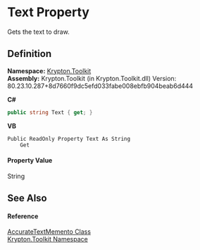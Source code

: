 # Text Property


Gets the text to draw.



## Definition
**Namespace:** <a href="79d2eac2-21f4-54ff-7552-b20c33c30600.md">Krypton.Toolkit</a>  
**Assembly:** Krypton.Toolkit (in Krypton.Toolkit.dll) Version: 80.23.10.287+8d7660f9dc5efd033fabe008ebfb904beab6d444

**C#**
``` C#
public string Text { get; }
```
**VB**
``` VB
Public ReadOnly Property Text As String
	Get
```



#### Property Value
String

## See Also


#### Reference
<a href="fa26df91-14f8-144f-c902-ef2fc2e0cb1b.md">AccurateTextMemento Class</a>  
<a href="79d2eac2-21f4-54ff-7552-b20c33c30600.md">Krypton.Toolkit Namespace</a>  
